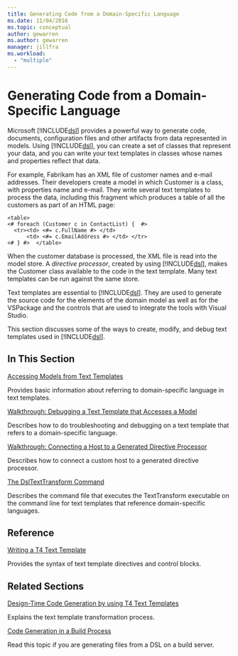 ```yaml
---
title: Generating Code from a Domain-Specific Language
ms.date: 11/04/2016
ms.topic: conceptual
author: gewarren
ms.author: gewarren
manager: jillfra
ms.workload:
  - "multiple"
---
```

# Generating Code from a Domain-Specific Language
Microsoft [!INCLUDE[dsl](../modeling/includes/dsl_md.md)] provides a powerful way to generate code, documents, configuration files and other artifacts from data represented in models. Using [!INCLUDE[dsl](../modeling/includes/dsl_md.md)], you can create a set of classes that represent your data, and you can write your text templates in classes whose names and properties reflect that data.

 For example, Fabrikam has an XML file of customer names and e-mail addresses. Their developers create a model in which Customer is a class, with properties name and e-mail. They write several text templates to process the data, including this fragment which produces a table of all the customers as part of an HTML page:

```
<table>
<# foreach (Customer c in ContactList) {  #>
  <tr><td> <#= c.FullName #> </td>
      <td> <#= c.EmailAddress #> </td> </tr>
<# } #>  </table>
```

 When the customer database is processed, the XML file is read into the model store. A *directive processor*, created by using [!INCLUDE[dsl](../modeling/includes/dsl_md.md)], makes the Customer class available to the code in the text template. Many text templates can be run against the same store.

 Text templates are essential to [!INCLUDE[dsl](../modeling/includes/dsl_md.md)]. They are used to generate the source code for the elements of the domain model as well as for the VSPackage and the controls that are used to integrate the tools with Visual Studio.

 This section discusses some of the ways to create, modify, and debug text templates used in [!INCLUDE[dsl](../modeling/includes/dsl_md.md)].

## In This Section
 [Accessing Models from Text Templates](../modeling/accessing-models-from-text-templates.md)

 Provides basic information about referring to domain-specific language in text templates.

 [Walkthrough: Debugging a Text Template that Accesses a Model](../modeling/walkthrough-debugging-a-text-template-that-accesses-a-model.md)

 Describes how to do troubleshooting and debugging on a text template that refers to a domain-specific language.

 [Walkthrough: Connecting a Host to a Generated Directive Processor](../modeling/walkthrough-connecting-a-host-to-a-generated-directive-processor.md)

 Describes how to connect a custom host to a generated directive processor.

 [The DslTextTransform Command](../modeling/the-dsltexttransform-command.md)

 Describes the command file that executes the TextTransform executable on the command line for text templates that reference domain-specific languages.

## Reference
 [Writing a T4 Text Template](../modeling/writing-a-t4-text-template.md)

 Provides the syntax of text template directives and control blocks.

## Related Sections
 [Design-Time Code Generation by using T4 Text Templates](../modeling/design-time-code-generation-by-using-t4-text-templates.md)

 Explains the text template transformation process.

 [Code Generation in a Build Process](../modeling/code-generation-in-a-build-process.md)

 Read this topic if you are generating files from a DSL on a build server.